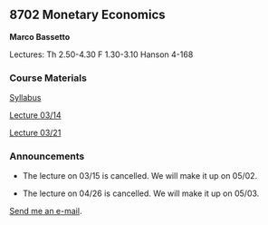 ## 8702 Monetary Economics

**Marco Bassetto**

Lectures: Th 2.50-4.30 F 1.30-3.10 Hanson 4-168

### Course Materials

[Syllabus](/teaching/8702/files/syllabus.pdf)

[Lecture 03/14](/teaching/8702/files/lecture2.pdf)

[Lecture 03/21](/teaching/8702/files/lecture3formerly4.pdf)

### Announcements

- The lecture on 03/15 is cancelled. We will make it up on 05/02.

- The lecture on 04/26 is cancelled. We will make it up on 05/03.

[Send me an e-mail](mailto:bassetto@nber.org).
